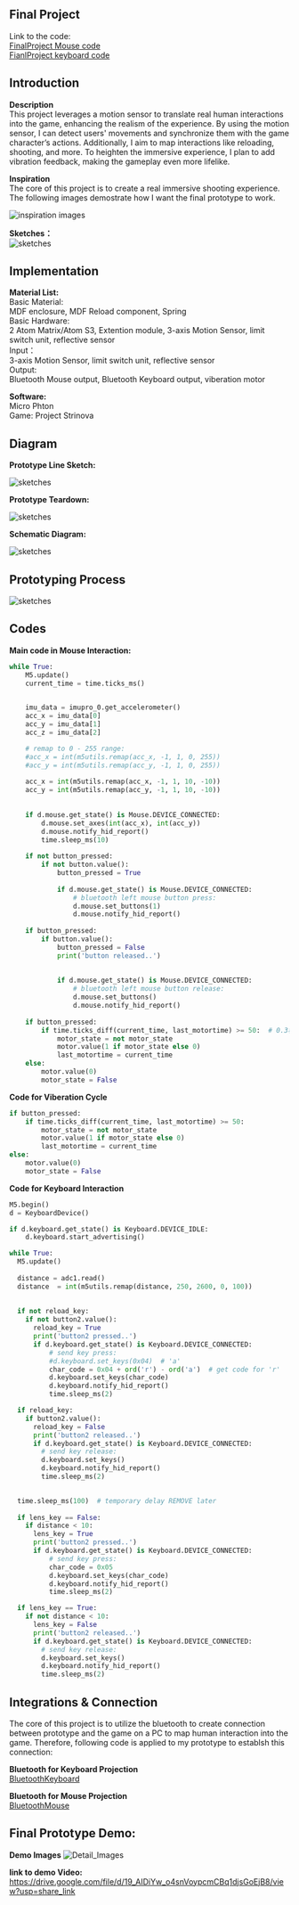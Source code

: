 ## Final Project 

Link to the code:  
[FinalProject Mouse code](Mouse.py)  
[FianlProject keyboard code](keyboard.py)     

##  Introduction


**Description**  
This project leverages a motion sensor to translate real human interactions into the game, enhancing the realism of the experience. By using the motion sensor, I can detect users' movements and synchronize them with the game character’s actions. Additionally, I aim to map interactions like reloading, shooting, and more. To heighten the immersive experience, I plan to add vibration feedback, making the gameplay even more lifelike.  

**Inspiration**  
The core of this project is to create a real immersive shooting experience. The following images demostrate how I want the final prototype to work.  

![inspiration images](Inspiration.png)  

**Sketches：**  
![sketches](Sketch.png)  

## Implementation

**Material List:**  
Basic Material:  
MDF enclosure, MDF Reload component, Spring  
Basic Hardware:  
2 Atom Matrix/Atom S3, Extention module, 3-axis Motion Sensor, limit switch unit, reflective sensor  
Input：  
3-axis Motion Sensor, limit switch unit, reflective sensor  
Output:  
Bluetooth Mouse output, Bluetooth Keyboard output, viberation motor  

**Software:**  
Micro Phton  
Game: Project Strinova

##  Diagram  

**Prototype Line Sketch:**  

![sketches](LineSketch.png)  

**Prototype Teardown:**  

![sketches](Teardown.png)  

**Schematic Diagram:**  

![sketches](SchematicDiagram.png)  



##  Prototyping Process  

![sketches](PrototypeProcess.png)  

## Codes  

**Main code in Mouse Interaction:** 

```Python
while True:
    M5.update()
    current_time = time.ticks_ms()

    
    imu_data = imupro_0.get_accelerometer()
    acc_x = imu_data[0]  
    acc_y = imu_data[1]  
    acc_z = imu_data[2]  

    # remap to 0 - 255 range:
    #acc_x = int(m5utils.remap(acc_x, -1, 1, 0, 255))  
    #acc_y = int(m5utils.remap(acc_y, -1, 1, 0, 255))
    
    acc_x = int(m5utils.remap(acc_x, -1, 1, 10, -10))
    acc_y = int(m5utils.remap(acc_y, -1, 1, 10, -10))
    
    
    if d.mouse.get_state() is Mouse.DEVICE_CONNECTED:
        d.mouse.set_axes(int(acc_x), int(acc_y))
        d.mouse.notify_hid_report()
        time.sleep_ms(10) 
    
    if not button_pressed:
        if not button.value():
            button_pressed = True
                
            if d.mouse.get_state() is Mouse.DEVICE_CONNECTED:
                # bluetooth left mouse button press:
                d.mouse.set_buttons(1)
                d.mouse.notify_hid_report()
            
    if button_pressed:
        if button.value():
            button_pressed = False
            print('button released..')
            
            
            if d.mouse.get_state() is Mouse.DEVICE_CONNECTED:
                # bluetooth left mouse button release:
                d.mouse.set_buttons()
                d.mouse.notify_hid_report()
                
    if button_pressed:
        if time.ticks_diff(current_time, last_motortime) >= 50:  # 0.3秒间隔
            motor_state = not motor_state
            motor.value(1 if motor_state else 0)
            last_motortime = current_time
    else:
        motor.value(0)
        motor_state = False
```
**Code for Viberation Cycle** 

```Python       
if button_pressed:
    if time.ticks_diff(current_time, last_motortime) >= 50: 
        motor_state = not motor_state
        motor.value(1 if motor_state else 0)
        last_motortime = current_time
else:
    motor.value(0)
    motor_state = False
```

**Code for Keyboard Interaction** 

```Python       
M5.begin()
d = KeyboardDevice()

if d.keyboard.get_state() is Keyboard.DEVICE_IDLE:
    d.keyboard.start_advertising()

while True:
  M5.update()
    
  distance = adc1.read()
  distance  = int(m5utils.remap(distance, 250, 2600, 0, 100))
  
 
  if not reload_key:
    if not button2.value():
      reload_key = True
      print('button2 pressed..')
      if d.keyboard.get_state() is Keyboard.DEVICE_CONNECTED:
          # send key press:
          #d.keyboard.set_keys(0x04)  # 'a'
          char_code = 0x04 + ord('r') - ord('a')  # get code for 'r'
          d.keyboard.set_keys(char_code)
          d.keyboard.notify_hid_report()
          time.sleep_ms(2)

  if reload_key:
    if button2.value():
      reload_key = False
      print('button2 released..')
      if d.keyboard.get_state() is Keyboard.DEVICE_CONNECTED:
        # send key release:
        d.keyboard.set_keys()
        d.keyboard.notify_hid_report()
        time.sleep_ms(2)

 
  time.sleep_ms(100)  # temporary delay REMOVE later
  
  if lens_key == False:
    if distance < 10:
      lens_key = True
      print('button2 pressed..')
      if d.keyboard.get_state() is Keyboard.DEVICE_CONNECTED:
          # send key press:
          char_code = 0x05
          d.keyboard.set_keys(char_code)
          d.keyboard.notify_hid_report()
          time.sleep_ms(2)

  if lens_key == True:
    if not distance < 10:
      lens_key = False
      print('button2 released..')
      if d.keyboard.get_state() is Keyboard.DEVICE_CONNECTED:
        # send key release:
        d.keyboard.set_keys()
        d.keyboard.notify_hid_report()
        time.sleep_ms(2)
```
## Integrations & Connection

The core of this project is to utilize the bluetooth to create connection between prototype and the game on a PC to map human interaction into the game. Therefore, following code is applied to my prototype to establsh this connection:

**Bluetooth for Keyboard Projection**  
[BluetoothKeyboard](BluetoothKeyboard.py)  

**Bluetooth for Mouse Projection**  
[BluetoothMouse](BluetoothMouse.py)  


## Final Prototype Demo:  

**Demo Images**
![Detail_Images](Images.png)

**link to demo Video:**  
https://drive.google.com/file/d/19_AIDiYw_o4snVoypcmCBq1djsGoEjB8/view?usp=share_link

